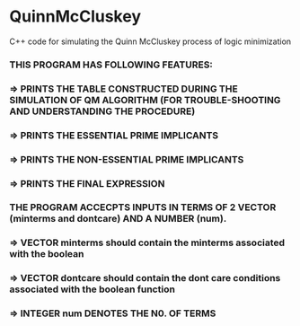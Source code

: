 # QuinnMcCluskey
C++ code for simulating the Quinn McCluskey process of logic minimization


### THIS PROGRAM HAS FOLLOWING FEATURES:

### => PRINTS THE TABLE CONSTRUCTED DURING THE SIMULATION OF QM ALGORITHM (FOR TROUBLE-SHOOTING AND UNDERSTANDING THE PROCEDURE)
### => PRINTS THE ESSENTIAL PRIME IMPLICANTS
### => PRINTS THE NON-ESSENTIAL PRIME IMPLICANTS
### => PRINTS THE FINAL EXPRESSION

### THE PROGRAM ACCECPTS INPUTS IN TERMS OF 2 VECTOR (minterms and dontcare) AND A NUMBER (num).
### => VECTOR minterms should contain the minterms associated with the boolean
### => VECTOR dontcare should contain the dont care conditions associated with the boolean function
### => INTEGER num DENOTES THE N0. OF TERMS
